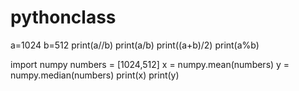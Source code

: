 # pythonclass

a=1024
b=512
print(a//b)
print(a/b)
print((a+b)/2)
print(a%b)

import numpy
numbers = [1024,512]
x = numpy.mean(numbers)
y = numpy.median(numbers)
print(x)
print(y)
